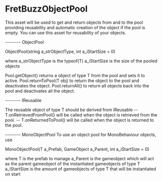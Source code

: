 # **FretBuzzObjectPool**

This asset will be used to get and return objects from and to the pool providing reusability and automatic creation of the object if the pool is empty.
You can use this asset for reusability of your objects.


-------- ObjectPool<T>

ObjectPool(string a_strObjectType, int a_iStartSize = 0)

where a_strObjectType is the typeof(T)
a_iStartSize is the size of the pooled objects

Pool.getObject() returns a object of type T from the pool and sets it to active.
Pool.returnToPool(T obj) to return the object to the pool and deactivates the object.
Pool.returnAll() to return all objects back into the pool and deactivates all the object.

-------- IReusable

The reusable object of type T should be derived from IReusable
-- T.onRetrievedFromPool()
will be called when the object is retrieved from the pool.
-- T.onReturnedToPool()
will be called when the object is returned to the pool.



-------- MonoObjectPool<T>
To use an object pool for MonoBehaviour objects, use 

MonoObjectPool<T>(T a_Prefab, GameObject a_Parent, int a_iStartSize = 0)

where T is the prefab to manage
a_Parent is the gameobject which will act as the parent gameobject of the instantiated gameobjects of type T
a_iStartSize is the amount of gameobjects of type T that will be instantiated on start
